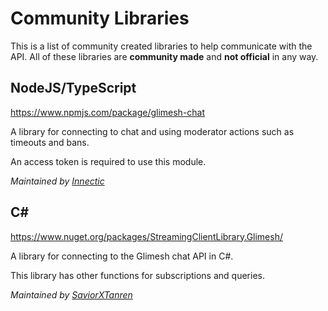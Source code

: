 # Community Libraries

This is a list of community created libraries to help communicate with the API. All of these libraries are **community made** and **not official** in any way.

## NodeJS/TypeScript
https://www.npmjs.com/package/glimesh-chat

A library for connecting to chat and using moderator actions such as timeouts and bans.

An access token is required to use this module.

*Maintained by [Innectic](https://glimesh.tv/Innectic)*

## C#
https://www.nuget.org/packages/StreamingClientLibrary.Glimesh/

A library for connecting to the Glimesh chat API in C#.

This library has other functions for subscriptions and queries.

*Maintained by [SaviorXTanren](https://glimesh.tv/SaviorXTanren)*